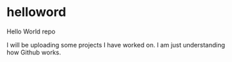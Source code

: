 # helloword
Hello World repo

I will be uploading some projects I have worked on. I am just understanding how Github works.
